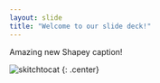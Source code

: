 ```yaml
---
layout: slide
title: "Welcome to our slide deck!"
---
```


Amazing new Shapey caption!

![skitchtocat](https://octodex.github.com/images/skitchtocat.png)
{: .center}
